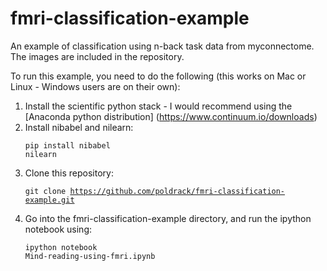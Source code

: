 # fmri-classification-example
An example of classification using n-back task data from myconnectome.  The images are included in the repository.

To run this example, you need to do the following (this works on Mac or Linux - Windows users are on their own):

1. Install the scientific python stack - I would recommend using the [Anaconda python distribution] (https://www.continuum.io/downloads)
2. Install nibabel and nilearn: <pre><code>pip install nibabel nilearn</pre></code>
3. Clone this repository: <pre><code>git clone https://github.com/poldrack/fmri-classification-example.git</pre></code>
4. Go into the fmri-classification-example directory, and run the ipython notebook using: <pre><code>ipython notebook Mind-reading-using-fmri.ipynb</pre></code>
